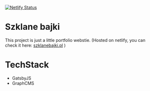 [![Netlify Status](https://api.netlify.com/api/v1/badges/1796bd8f-a59f-4c53-8fea-43575f37f308/deploy-status)](https://app.netlify.com/sites/quirky-visvesvaraya-09fd8b/deploys)

# Szklane bajki
This project is just a little portfolio webstie. (Hosted on netlify, you can check it here: [szklanebajki.pl](https://szklanebajki.pl/) )

# TechStack
- GatsbyJS
- GraphCMS
